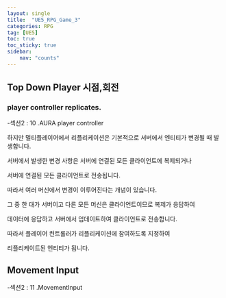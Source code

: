 ```yaml
---
layout: single
title:  "UE5_RPG_Game_3"
categories: RPG
tag: [UE5]
toc: true
toc_sticky: true
sidebar:
    nav: "counts"
---
```



## Top Down Player 시점,회전 

### player controller replicates.

-섹션2 : 10 .AURA player controller  

하지만 멀티플레이어에서 리플리케이션은 기본적으로 서버에서 엔티티가 변경될 때 발생합니다.

서버에서 발생한 변경 사항은 서버에 연결된 모든 클라이언트에 복제되거나

서버에 연결된 모든 클라이언트로 전송됩니다.

따라서 여러 머신에서 변경이 이루어진다는 개념이 있습니다.

그 중 한 대가 서버이고 다른 모든 머신은 클라이언트이므로 복제가 응답하여

데이터에 응답하고 서버에서 업데이트하여 클라이언트로 전송합니다.

따라서 플레이어 컨트롤러가 리플리케이션에 참여하도록 지정하여

리플리케이트된 엔티티가 됩니다.


## Movement Input

-섹션2 : 11 .MovementInput